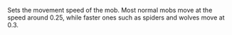 Sets the movement speed of the mob. Most normal mobs move at the speed around 0.25, while faster ones such as spiders and wolves move at 0.3.